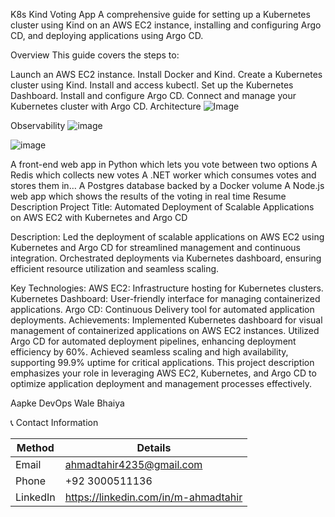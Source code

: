 K8s Kind Voting App
A comprehensive guide for setting up a Kubernetes cluster using Kind on an AWS EC2 instance, installing and configuring Argo CD, and deploying applications using Argo CD.

Overview
This guide covers the steps to:

Launch an AWS EC2 instance.
Install Docker and Kind.
Create a Kubernetes cluster using Kind.
Install and access kubectl.
Set up the Kubernetes Dashboard.
Install and configure Argo CD.
Connect and manage your Kubernetes cluster with Argo CD.
Architecture
![Image](https://github.com/user-attachments/assets/7dff9711-56f7-47f3-bf19-95fbcb02a41c)

Observability
![image](https://github.com/user-attachments/assets/c15b2643-9532-4230-a580-2d70c892bde3)

![image](https://github.com/user-attachments/assets/b9755366-423f-4211-b33b-aa378acad824)

A front-end web app in Python which lets you vote between two options
A Redis which collects new votes
A .NET worker which consumes votes and stores them in…
A Postgres database backed by a Docker volume
A Node.js web app which shows the results of the voting in real time
Resume Description
Project Title:
Automated Deployment of Scalable Applications on AWS EC2 with Kubernetes and Argo CD

Description:
Led the deployment of scalable applications on AWS EC2 using Kubernetes and Argo CD for streamlined management and continuous integration. Orchestrated deployments via Kubernetes dashboard, ensuring efficient resource utilization and seamless scaling.

Key Technologies:
AWS EC2: Infrastructure hosting for Kubernetes clusters.
Kubernetes Dashboard: User-friendly interface for managing containerized applications.
Argo CD: Continuous Delivery tool for automated application deployments.
Achievements:
Implemented Kubernetes dashboard for visual management of containerized applications on AWS EC2 instances. Utilized Argo CD for automated deployment pipelines, enhancing deployment efficiency by 60%. Achieved seamless scaling and high availability, supporting 99.9% uptime for critical applications. This project description emphasizes your role in leveraging AWS EC2, Kubernetes, and Argo CD to optimize application deployment and management processes effectively.

Aapke DevOps Wale Bhaiya

📞 Contact Information

| **Method** | **Details**                  |
|------------|------------------------------|
| Email      | ahmadtahir4235@gmail.com     |
| Phone      | +92 3000511136               |
| LinkedIn   | https://linkedin.com/in/m-ahmadtahir |
